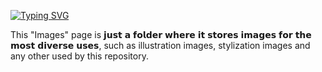 [![Typing SVG](https://readme-typing-svg.demolab.com?font=Fira+Code&weight=400&size=40&duration=0.01&pause=100000&color=C82F4B&center=true&vCenter=true&random=false&width=1000&lines=About+%22Images%22)](https://git.io/typing-svg)

This "Images" page is 𝗷𝘂𝘀𝘁 𝗮 𝗳𝗼𝗹𝗱𝗲𝗿 𝘄𝗵𝗲𝗿𝗲 𝗶𝘁 𝘀𝘁𝗼𝗿𝗲𝘀 𝗶𝗺𝗮𝗴𝗲𝘀 𝗳𝗼𝗿 𝘁𝗵𝗲 𝗺𝗼𝘀𝘁 𝗱𝗶𝘃𝗲𝗿𝘀𝗲 𝘂𝘀𝗲𝘀, such as illustration images, stylization images and any other used by this repository.
#
